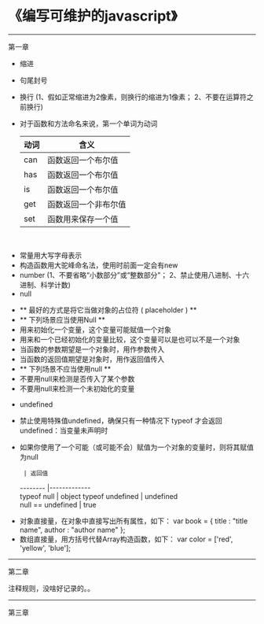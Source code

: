 《编写可维护的javascript》
======


---
第一章

- 缩进
- 句尾封号
- 换行 (1、假如正常缩进为2像素，则换行的缩进为1像素； 2、不要在运算符之前换行)
- 对于函数和方法命名来说，第一个单词为动词
    
   动词     | 含义               
   -------- |-------------       
   can      | 函数返回一个布尔值  
   has      | 函数返回一个布尔值  
   is       | 函数返回一个布尔值 
   get      | 函数返回一个非布尔值 
   set      | 函数用来保存一个值  
   
- 常量用大写字母表示
- 构造函数用大驼峰命名法，使用时前面一定会有new
- number (1、不要省略“小数部分”或“整数部分”； 2、禁止使用八进制、十六进制、科学计数)
- null
 + ** 最好的方式是将它当做对象的占位符 ( placeholder ) **
 + ** 下列场景应当使用Null **
 + 用来初始化一个变量，这个变量可能赋值一个对象
 + 用来和一个已经初始化的变量比较，这个变量可以是也可以不是一个对象
 + 当函数的参数期望是一个对象时，用作参数传入
 + 当函数的返回值期望是对象时，用作返回值传入
 + ** 下列场景不应当使用null **
 + 不要用null来检测是否传入了某个参数
 + 不要用null来检测一个未初始化的变量
- undefined
 + 禁止使用特殊值undefined，确保只有一种情况下 typeof 才会返回undefined：当变量未声明时
 + 如果你使用了一个可能（或可能不会）赋值为一个对象的变量时，则将其赋值为null

        | 返回值               
   -------- |-------------       
   typeof null      | object
   typeof undefined      | undefined  
   null == undefined      | true

- 对象直接量，在对象中直接写出所有属性，如下：
    var book = {
    	title : "title name",
    	author : "author name"
    };
- 数组直接量，用方括号代替Array构造函数，如下：
    var color = ['red', 'yellow', 'blue'];



---
第二章


注释规则，没啥好记录的。。



---
第三章

